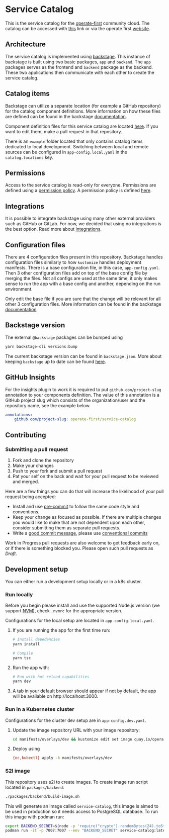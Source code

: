 # Service Catalog

This is the service catalog for the [operate-first](https://github.com/operate-first) community cloud. The catalog can be accessed with [this](https://service-catalog.operate-first.cloud) link or via the operate first [website](https://www.operate-first.cloud).

## Architecture

The service catalog is implemented using [backstage](https://backstage.io/). This instance of backstage is built using two basic packages, `app` and `backend`. The `app` packages serves as the frontend and `backend` package as the backend. These two applications then communicate with each other to create the service catalog.

## Catalog items

Backstage can utilize a separate location (for example a GitHub repository) for the catalog component definitions. More information on how these files are defined can be found in the backstage [documentation](https://backstage.io/docs/features/software-catalog/descriptor-format).

Component definition files for this service catalog are located [here](https://github.com/SamoKopecky/apps/tree/master/service-catalog). If you want to edit them, make a pull request in that repository.

There is an `example` folder located that only contains catalog items dedicated to local development. Switching between local and remote sources can be configured in `app-config.local.yaml` in the `catalog.locations` key.

## Permissions

Access to the service catalog is read-only for everyone. Permissions are defined using a [permission policy](https://backstage.io/docs/permissions/writing-a-policy). A permission policy is defined [here](https://github.com/operate-first/service-catalog/blob/main/packages/backend/src/plugins/permission.ts#L14-L21).

## Integrations

It is possible to integrate backstage using many other external providers such as GitHub or GitLab. For now, we decided that using no integrations is the best option. Read more about [integrations](https://backstage.io/docs/integrations/).

## Configuration files

There are 4 configuration files present in this repository. Backstage handles configuration files similarly to how `kustomize` handles deployment manifests. There is a base configuration file, in this case, `app-config.yaml`. Then 3 other configuration files add on top of the base config file by merging the files. Not all configs are used at the same time, it only makes sense to run the app with a base config and another, depending on the run environment.

Only edit the base file if you are sure that the change will be relevant for all other 3 configuration files. More information can be found in the backstage [documentation](https://backstage.io/docs/conf/).

## Backstage version

The external `@backstage` packages can be bumped using

```sh
yarn backstage-cli versions:bump
```

The current backstage version can be found in `backstage.json`. More about keeping `backstage` up to date can be found [here](https://backstage.io/docs/getting-started/keeping-backstage-updated).

## GitHub Insights

For the insights plugin to work it is required to put `github.com/project-slug` annotation to your components definition. The value of this annotation is a GitHub project slug which consists of the organization/user and the repository name, see the example below.

```yaml
annotations:
    github.com/project-slug: operate-first/service-catalog
```

## Contributing

### Submitting a pull request

1. Fork and clone the repository
2. Make your changes
3. Push to your fork and submit a pull request
4. Pat your self on the back and wait for your pull request to be reviewed and merged.

Here are a few things you can do that will increase the likelihood of your pull request being accepted:

- Install and use [pre-commit](https://pre-commit.com/) to follow the same code style and conventions.
- Keep your change as focused as possible. If there are multiple changes you would like to make that are not dependent upon each other, consider submitting them as separate pull requests.
- Write a [good commit message](http://tbaggery.com/2008/04/19/a-note-about-git-commit-messages.html), please use [conventional commits](https://www.conventionalcommits.org/en/v1.0.0/)

Work in Progress pull requests are also welcome to get feedback early on, or if there is something blocked you. Please open such pull requests as *Draft*.

## Development setup

You can either run a development setup locally or in a k8s cluster.

### Run locally

Before you begin please install and use the supported Node.js version (we support [NVM](https://github.com/nvm-sh/nvm)), check `.nvmrc` for the appropriate version.

Configurations for the local setup are located in `app-config.local.yaml`.

1. If you are running the app for the first time run:

    ```sh
    # Install depedencies
    yarn install

    # Compile
    yarn tsc
    ```

2. Run the app with:

    ```sh
    # Run with hot reload capabilities
    yarn dev
    ```

3. A tab in your default browser should appear if not by default, the app will be available on http://localhost:3000.

### Run in a Kubernetes cluster

Configurations for the cluster dev setup are in `app-config.dev.yaml`.

1. Update the image repository URL with your image repository:

    ```sh
    cd manifests/overlays/dev && kustomize edit set image quay.io/operate-first/service-catalog=<your url>
    ```

2. Deploy using

    ```sh
    {oc,kubectl} apply -k manifests/overlays/dev
    ```

### S2I image

This repository uses s2i to create images. To create image run script located in `packages/backend`:

```sh
./packages/backend/build-image.sh
```

This will generate an image called `service-catalog`, this image is aimed to be used in production so it needs access to PostgreSQL database. To run this image with podman run:

```sh
export BACKEND_SECRET=$(node -p 'require("crypto").randomBytes(24).toString("base64")')
podman run -it -p 7007:7007 --env "BACKEND_SECRET" service-catalog:latest
```
